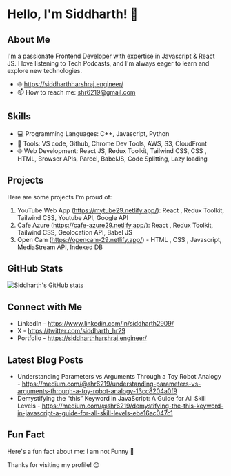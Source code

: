 # Hello, I'm Siddharth! 👋

## About Me

I'm a passionate Frontend Developer with expertise in Javascript & React JS. I love listening to Tech Podcasts, and I'm always eager to learn and explore new technologies.

- 🌐 https://siddharthharshraj.engineer/
- 📫 How to reach me: shr6219@gmail.com

## Skills

- 💻 Programming Languages: C++, Javascript, Python
- 🚀 Tools: VS code, Github, Chrome Dev Tools, AWS, S3, CloudFront 
- 🌐 Web Development: React JS, Redux Toolkit, Tailwind CSS, CSS , HTML, Browser APIs, Parcel, BabelJS, Code Splitting, Lazy loading 

## Projects

Here are some projects I'm proud of:

1. YouTube Web App (https://mytube29.netlify.app/): React , Redux Toolkit, Tailwind CSS, Youtube API, Google API
2. Cafe Azure (https://cafe-azure29.netlify.app/): React , Redux Toolkit, Tailwind CSS, Geolocation API, Babel JS
3. Open Cam (https://opencam-29.netlify.app/) - HTML , CSS , Javascript, MediaStream API, Indexed DB

## GitHub Stats

![Siddharth's GitHub stats](https://github-readme-stats.vercel.app/api?username=siddhartharshraj&show_icons=true&bg_color=00000000)

## Connect with Me

- LinkedIn - https://www.linkedin.com/in/siddharth2909/
- X - https://twitter.com/siddharth_hr29
- Portfolio - https://siddharthharshraj.engineer/

## Latest Blog Posts

- Understanding Parameters vs Arguments Through a Toy Robot Analogy - https://medium.com/@shr6219/understanding-parameters-vs-arguments-through-a-toy-robot-analogy-13cc8204a0f9
- Demystifying the “this” Keyword in JavaScript: A Guide for All Skill Levels - https://medium.com/@shr6219/demystifying-the-this-keyword-in-javascript-a-guide-for-all-skill-levels-ebe16ac047c1

## Fun Fact

Here's a fun fact about me: I am not Funny 🤣

Thanks for visiting my profile! 😊
